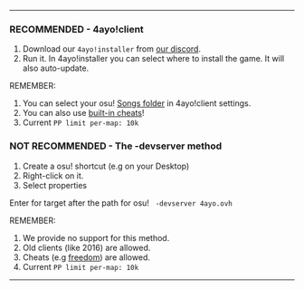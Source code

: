 <!---
ICON=fa-solid fa-server
ROUTE=connect
SHORT=Connect
TITLE=Connect to 4ayo(.ovh)
NAVBAR=true
FOOTER=false
BEHINDLOGIN=false
-->
* * *

### RECOMMENDED - 4ayo!client

1. Download our `4ayo!installer` from [our discord](https://discord.gg/ghapAD6Tek).
2. Run it. In 4ayo!installer you can select where to install the game. It will also auto-update.

REMEMBER:

1. You can select your osu! [Songs folder](https://i.imgur.com/ojen1GL.png) in 4ayo!client settings.
2. You can also use [built-in cheats](https://i.imgur.com/xZQ8Ajp.png)!
3. Current `PP limit per-map: 10k`


### NOT RECOMMENDED - The -devserver method

1. Create a osu! shortcut (e.g on your Desktop)
2. Right-click on it.
3. Select properties

Enter for target after the path for osu! ` -devserver 4ayo.ovh`

REMEMBER:

1. We provide no support for this method.
2. Old clients (like 2016) are allowed.
3. Cheats (e.g [freedom](https://github.com/Ciremun/freedom)) are allowed.
4. Current `PP limit per-map: 10k`

* * *